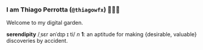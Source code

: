 ### I am Thiago Perrotta (`@thiagowfx`) 🧑‍💻✨

Welcome to my digital garden.

**serendipity** /ˌsɛr ənˈdɪp ɪ ti/ _n_
**1**: an aptitude for making {desirable, valuable} discoveries by accident.
